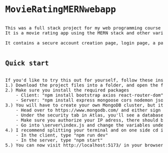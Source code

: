 <pre>
<h1>MovieRatingMERNwebapp</h1>
This was a full stack project for my web programming course at Rowan in the spring of 2024
It is a movie rating app using the MERN stack and other various technologies like vite, axios, cors, bcrypt, jwts

It contains a secure account creation page, login page, a page for all CRUD operations, about page and dummy contact us page

<h2>Quick start</h2>
If you'd like to try this out for yourself, follow these instructions:
1.) Download the project files into a folder, and open the folder in your IDE
2.) Make sure you install the required packages
    - Client: "npm install bootstrap axios react-router-dom"
    - Server: "npm install express mongoose cors nodemon jsonwebtoken bcrypt cookie-parser"
3.) You will have to create your own MongoDB cluster, but it is fairly simple to set up. 
    - Head over to https://www.mongodb.com/ and either sign in or sign up, create a cluster and call it whatever you'd like.
    - Under the security tab in Atlas, you'll see a database access button where you can create a new database user, set one up with a user/pass of your choosing
    - Make sure you authorize your IP adress, there should be a yellow warning popup towards the top of the screen if your IP isn't authorized for the cluster
    - Go into \server\index.js and change the variables under the "Mongo" comment to your values, should be around line 12
4.) I recommend splitting your terminal and on one side cd into \client and cd into \server on the other
    - In the client, type "npm run dev"
    - In the server, type "npm start"
5.) You can now visit http://localhost:5173/ in your browser to see the website in action!
</pre>
